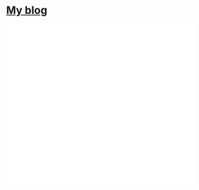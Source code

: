 # [**My blog**](https://elastio.github.io/bon/blog)

![Github Metrics for Veetaha](./github-metrics.svg)
